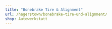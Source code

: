 ```yaml
---
title: "Bonebrake Tire & Alignment"
url: /hagerstown/bonebrake-tire-und-alignment/
shop: Autowerkstatt
---
```

